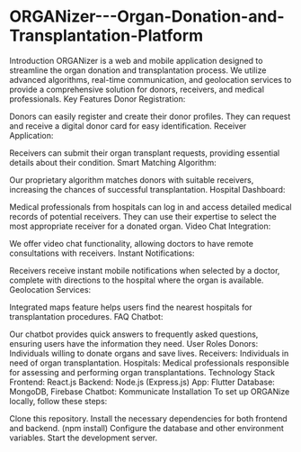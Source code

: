 # ORGANizer---Organ-Donation-and-Transplantation-Platform
Introduction ORGANizer is a web and mobile application designed to streamline the organ donation and transplantation process. We utilize advanced algorithms, real-time communication, and geolocation services to provide a comprehensive solution for donors, receivers, and medical professionals. 
Key Features
Donor Registration:

Donors can easily register and create their donor profiles.
They can request and receive a digital donor card for easy identification.
Receiver Application:

Receivers can submit their organ transplant requests, providing essential details about their condition.
Smart Matching Algorithm:

Our proprietary algorithm matches donors with suitable receivers, increasing the chances of successful transplantation.
Hospital Dashboard:

Medical professionals from hospitals can log in and access detailed medical records of potential receivers.
They can use their expertise to select the most appropriate receiver for a donated organ.
Video Chat Integration:

We offer video chat functionality, allowing doctors to have remote consultations with receivers.
Instant Notifications:

Receivers receive instant mobile notifications when selected by a doctor, complete with directions to the hospital where the organ is available.
Geolocation Services:

Integrated maps feature helps users find the nearest hospitals for transplantation procedures.
FAQ Chatbot:

Our chatbot provides quick answers to frequently asked questions, ensuring users have the information they need.
User Roles
Donors: Individuals willing to donate organs and save lives.
Receivers: Individuals in need of organ transplantation.
Hospitals: Medical professionals responsible for assessing and performing organ transplantations.
Technology Stack
Frontend: React.js
Backend: Node.js (Express.js)
App: Flutter
Database: MongoDB, Firebase
Chatbot: Kommunicate
Installation
To set up ORGANize locally, follow these steps:

Clone this repository.
Install the necessary dependencies for both frontend and backend. (npm install)
Configure the database and other environment variables.
Start the development server.


